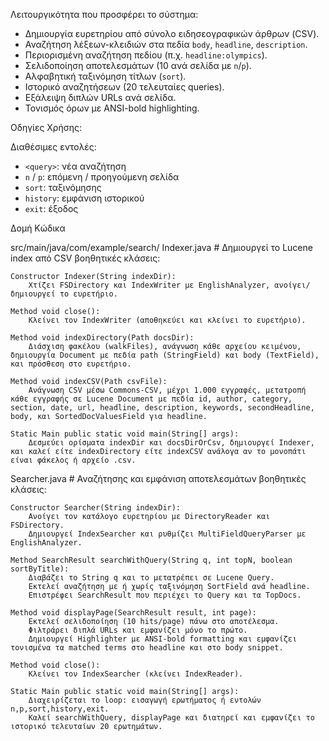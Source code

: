 

 Λειτουργικότητα που προσφέρει το σύστημα:

- Δημιουργία ευρετηρίου από σύνολο ειδησεογραφικών άρθρων (CSV).
- Αναζήτηση λέξεων-κλειδιών στα πεδία `body`, `headline`, `description`.
- Περιορισμένη αναζήτηση πεδίου (π.χ. `headline:olympics`).
- Σελιδοποίηση αποτελεσμάτων (10 ανά σελίδα με `n`/`p`).
- Αλφαβητική ταξινόμηση τίτλων (`sort`).
- Ιστορικό αναζητήσεων (20 τελευταίες queries).
- Εξάλειψη διπλών URLs ανά σελίδα.
- Τονισμός όρων με ANSI-bold highlighting.

Οδηγίες Χρήσης:

Διαθέσιμες εντολές:
- `<query>`: νέα αναζήτηση
- `n` / `p`: επόμενη / προηγούμενη σελίδα
- `sort`: ταξινόμησης
- `history`: εμφάνιση ιστορικού
- `exit`: έξοδος

Δομή Κώδικα

src/main/java/com/example/search/
 Indexer.java    # Δημιουργεί το Lucene index από CSV
	βοηθητικές κλάσεις:

	Constructor Indexer(String indexDir):
		Χτίζει FSDirectory και IndexWriter με EnglishAnalyzer, ανοίγει/δημιουργεί το ευρετήριο.

	Method void close():
		Κλείνει τον IndexWriter (αποθηκεύει και κλείνει το ευρετήριο).
	
	Method void indexDirectory(Path docsDir):
		Διάσχιση φακέλου (walkFiles), ανάγνωση κάθε αρχείου κειμένου, δημιουργία Document με πεδία path (StringField) και body (TextField), και πρόσθεση στο ευρετήριο.

	Method void indexCSV(Path csvFile):
		Ανάγνωση CSV μέσω Commons-CSV, μέχρι 1.000 εγγραφές, μετατροπή κάθε εγγραφής σε Lucene Document με πεδία id, author, category, section, date, url, headline, description, keywords, secondHeadline, body, και SortedDocValuesField για headline.
	
	Static Main public static void main(String[] args):
		Δεσμεύει ορίσματα indexDir και docsDirOrCsv, δημιουργεί Indexer, και καλεί είτε indexDirectory είτε indexCSV ανάλογα αν το μονοπάτι είναι φάκελος ή αρχείο .csv.
 	
Searcher.java   # Αναζήτησης και εμφάνιση αποτελεσμάτων
        βοηθητικές κλάσεις:

	Constructor Searcher(String indexDir):
		Ανοίγει τον κατάλογο ευρετηρίου με DirectoryReader και FSDirectory.
		Δημιουργεί IndexSearcher και ρυθμίζει MultiFieldQueryParser με EnglishAnalyzer.

	Method SearchResult searchWithQuery(String q, int topN, boolean sortByTitle):
		Διαβάζει το String q και το μετατρέπει σε Lucene Query.
		Εκτελεί αναζήτηση με ή χωρίς ταξινόμηση SortField ανά headline.
		Επιστρέφει SearchResult που περιέχει το Query και τα TopDocs.

	Method void displayPage(SearchResult result, int page):
		Εκτελεί σελιδοποίηση (10 hits/page) πάνω στο αποτέλεσμα.
		Φιλτράρει διπλά URLs και εμφανίζει μόνο το πρώτο.
		Δημιουργεί Highlighter με ANSI-bold formatting και εμφανίζει τονισμένα τα matched terms στο headline και στο body snippet.

	Method void close():
		Κλείνει τον IndexSearcher (κλείνει IndexReader).

	Static Main public static void main(String[] args):
		Διαχειρίζεται το loop: εισαγωγή ερωτήματος ή εντολών n,p,sort,history,exit.
		Καλεί searchWithQuery, displayPage και διατηρεί και εμφανίζει το ιστορικό τελευταίων 20 ερωτημάτων.



